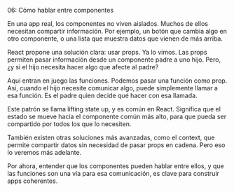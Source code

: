 06: Cómo hablar entre componentes

En una app real, los componentes no viven aislados. Muchos de ellos necesitan compartir información. Por ejemplo, un botón que cambia algo en otro componente, o una lista que muestra datos que vienen de más arriba.

React propone una solución clara: usar props. Ya lo vimos. Las props permiten pasar información desde un componente padre a uno hijo. Pero, ¿y si el hijo necesita hacer algo que afecte al padre?

Aquí entran en juego las funciones. Podemos pasar una función como prop. Así, cuando el hijo necesite comunicar algo, puede simplemente llamar a esa función. Es el padre quien decide qué hacer con esa llamada.

Este patrón se llama lifting state up, y es común en React. Significa que el estado se mueve hacia el componente común más alto, para que pueda ser compartido por todos los que lo necesiten.

También existen otras soluciones más avanzadas, como el context, que permite compartir datos sin necesidad de pasar props en cadena. Pero eso lo veremos más adelante.

Por ahora, entender que los componentes pueden hablar entre ellos, y que las funciones son una vía para esa comunicación, es clave para construir apps coherentes.

